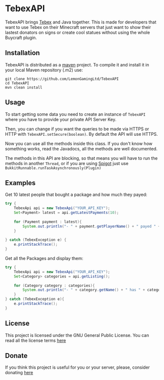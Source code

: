 # TebexAPI

TebexAPI brings [Tebex](https://tebex.io) and Java together. This is made for developers that want to use Tebex on their Minecraft servers that just want to show their lastest donators on signs or create cool statues without using the whole Buycraft plugin.

## Installation
TebexAPI is distributed as a [maven](http://maven.apache.org/) project. To compile it and install it in your local Maven repository (.m2) use:

```
git clone https://github.com/LemonGamingLtd/TebexAPI
cd TebexAPI
mvn clean install
```

## Usage
To start getting some data you need to create an instance of `TebexAPI` where you have to provide your private API Server Key.

Then, you can change if you want the queries to be made via HTTPS or HTTP with `TebexAPI.setSecure(boolean)`. By default the API will use HTTPS.

Now you can use all the methods inside this class. If you don't know how something works, read the Javadocs, all the methods are well documented.

The methods in this API are blocking, so that means you will have to run the methods in another `Thread`, or if you are using [Spigot](https://spigotmc.org) just use `BukkitRunnable.runTaskAsynchronously(Plugin)`

## Examples
Get 10 latest people that bought a package and how much they payed:

```java
try {
	TebexApi api = new TebexApi("YOUR_API_KEY");
    Set<Payment> latest = api.getLatestPayments(10);
    
    for (Payment payment : latest){
        System.out.println("- " + payment.getPlayerName() + " payed " + payment.getAmount() + payment.getCurrencySymbol());
    }
    
} catch (TebexException e) {
    e.printStackTrace();
}
```

Get all the Packages and display them:
```java
try {
    TebexApi api = new TebexApi("YOUR_API_KEY");
    Set<Category> categories = api.getListing();
    
    for (Category category : categories){
        System.out.println("- " + category.getName() + " has " + category.getPackages().size() + " packages and " + category.getSubCategories().size() + " subcategories");
    }
} catch (TebexException e){
    e.printStackTrace();
}
```

## License
This project is licensed under the GNU General Public License. You can read all the license terms [here](LICENSE)

## Donate
If you think this project is useful for you or your server, please, consider donating [here](https://hugmanrique.me/donate/)